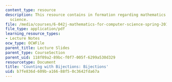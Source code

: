 ```yaml
---
content_type: resource
description: This resource contains in formation regarding mathematics for computer
  science.
file: /media/courses/6-042j-mathematics-for-computer-science-spring-2015/b7fe836d609ba16688f50c3642fda67a_MIT6_042JS16_Bijections.pdf
file_type: application/pdf
learning_resource_types:
- Lecture Notes
ocw_type: OCWFile
parent_title: Lecture Slides
parent_type: CourseSection
parent_uid: 118f09a2-89bc-f0f7-005f-6299a530d329
resourcetype: Document
title: 'Counting with Bijections: Bijections'
uid: b7fe836d-609b-a166-88f5-0c3642fda67a
---
```

